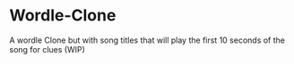 # Wordle-Clone
 A wordle Clone but with song titles that will play the first 10 seconds of the song for clues (WIP)
